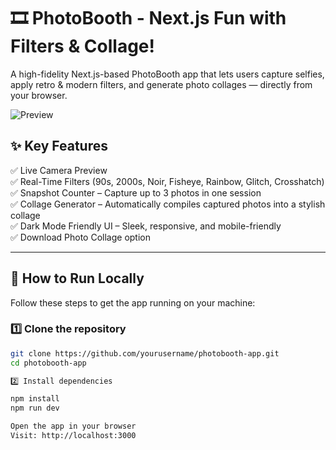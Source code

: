 # 🎞️ PhotoBooth - Next.js Fun with Filters & Collage!

A high-fidelity Next.js-based PhotoBooth app that lets users capture selfies, apply retro & modern filters, and generate photo collages — directly from your browser.

![Preview](./preview.png)

## ✨ Key Features

✅ Live Camera Preview  
✅ Real-Time Filters (90s, 2000s, Noir, Fisheye, Rainbow, Glitch, Crosshatch)  
✅ Snapshot Counter – Capture up to 3 photos in one session  
✅ Collage Generator – Automatically compiles captured photos into a stylish collage  
✅ Dark Mode Friendly UI – Sleek, responsive, and mobile-friendly  
✅ Download Photo Collage option  

---

## 🚀 How to Run Locally

Follow these steps to get the app running on your machine:

### 1️⃣ Clone the repository
```bash
git clone https://github.com/yourusername/photobooth-app.git
cd photobooth-app

2️⃣ Install dependencies

npm install
npm run dev

Open the app in your browser
Visit: http://localhost:3000


